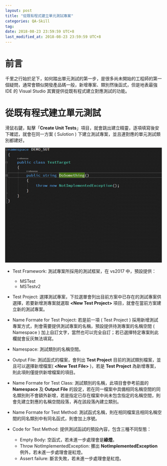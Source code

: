 ```yaml
---
layout: post
title: "從既有程式建立單元測試專案"
categories: QA-Skill
tag: 
date: 2018-08-23 23:59:59 UTC+8 
last_modified_at: 2018-08-23 23:59:59 UTC+8 
---
```


# 前言

千里之行始於足下，如何踏出單元測試的第一步，是很多尚未開始的工程師的第一個疑問，通常會類似開發產品碼一般，新增專案、類別然後函式，但是地表最強 IDE 的 Visual Studio 其實提供從既有程式建立對應測試的功能。

# 從既有程式建立單元測試

滑鼠右鍵，點擊「**Create Unit Tests**」項目，就會跳出建立精靈，逐項填寫後安下確認，就會在同一方案 ( Sulotion ) 下建立測試專案，並且連對應的單元測試類別都建好。

![Create Unit Tests](/assets/2018-08-23/CreateByVisualStudio.gif)

- Test Framework: 測試專案所採用的測試框架，在 vs2017 中，預設提供：
    - MSTest 
    - MSTestv2

- Test Project: 選擇測試專案，下拉選單會列出目前方案中已存在的測試專案供選擇，若要新增測專案就選取 **\<New Test Project\>** 項目，就會在當前方案建立新的測試專案。

- Name Formate for Test Project: 若是前一項 ( Test Project ) 採用新增測試專案方式，則會需要提供測試專案的名稱，預設提供待測專案的名稱空間 ( Namespace ) 加上自訂文字，當然也可以完全自訂；若已選擇特定專案則此欄就會反灰無法填寫。

- Namespace: 測試類別的名稱空間。

- Output File: 測試函式的檔案，會列出 **Test Project** 目前的測試類別檔案，並且可以選擇新增檔案( **\<New Test File>** )，若是 **Test Project** 為新增專案，則此項則僅提供新增檔案的項目。

- Name Formate for Test Class: 測試類別的名稱，此項目會參考前面的 **Namespace** 及 **Output File** 的設定，若在同一檔案中具備相同名稱空間的同名類別則不會額外新增，若是指定已存在檔案中尚未包含指定的名稱空間，則會先建立對應的名稱空間段落，再在該段落內建立類別。

- Name Formate for Test Method: 測試函式名稱，則在相同檔案且相同名稱空間的同名類別中有同名函式，則會加上序號。

- Code for Test Method: 提供測試函試的預設內容，包含三種不同型態：
    
    - Empty Body: 空函式，若未進一步處理會是**綠燈**。
    - Throw NotImplementedException: 擲出 **NotImplementedException** 例外，若未進一步處理會是紅燈。
    - Assert failure: 斷言失敗，若未進一步處理會是紅燈。